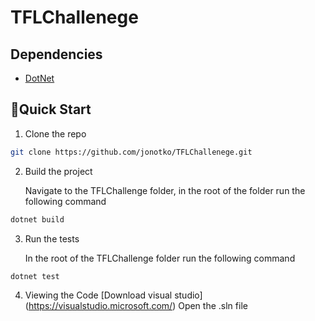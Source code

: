 # TFLChallenege

## Dependencies
* [DotNet](https://dotnet.microsoft.com/en-us/learn/dotnet/hello-world-tutorial/install)

## 🚀Quick Start

1. Clone the repo
```bash
git clone https://github.com/jonotko/TFLChallenege.git
```
2. Build the project 

   Navigate to the TFLChallenge folder, in the root of the folder run the following command
   
```bash
dotnet build
```

3. Run the tests
   
   In the root of the TFLChallenge folder run the  following command
   
```bash
dotnet test
```

4. Viewing the Code
   [Download visual studio] (https://visualstudio.microsoft.com/)
   Open the .sln file 
